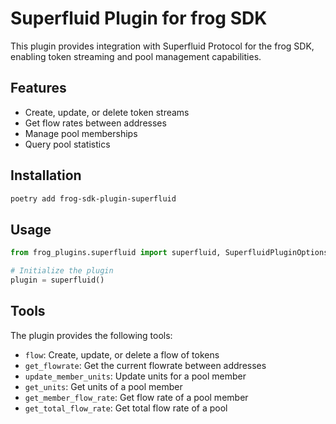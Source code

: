 # Superfluid Plugin for frog SDK

This plugin provides integration with Superfluid Protocol for the frog SDK, enabling token streaming and pool management capabilities.

## Features

- Create, update, or delete token streams
- Get flow rates between addresses
- Manage pool memberships
- Query pool statistics

## Installation

```bash
poetry add frog-sdk-plugin-superfluid
```

## Usage

```python
from frog_plugins.superfluid import superfluid, SuperfluidPluginOptions

# Initialize the plugin
plugin = superfluid()
```

## Tools

The plugin provides the following tools:

- `flow`: Create, update, or delete a flow of tokens
- `get_flowrate`: Get the current flowrate between addresses
- `update_member_units`: Update units for a pool member
- `get_units`: Get units of a pool member
- `get_member_flow_rate`: Get flow rate of a pool member
- `get_total_flow_rate`: Get total flow rate of a pool
